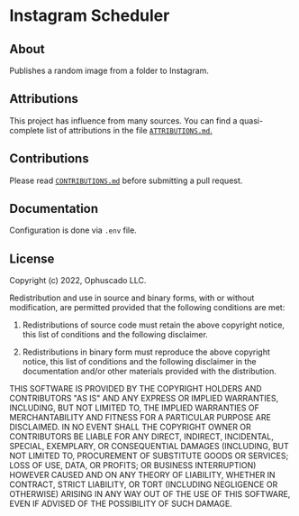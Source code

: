 # Instagram Scheduler

## About

Publishes a random image from a folder to Instagram.

## Attributions

This project has influence from many sources. You can find a quasi-complete list of attributions in the file [`ATTRIBUTIONS.md`.](https://github.com/Ophuscado/instagram-scheduler/blob/master/.github/ATTRIBUTIONS.md)

## Contributions

Please read [`CONTRIBUTIONS.md`](https://github.com/Ophuscado/instagram-scheduler/blob/master/.github/CONTRIBUTIONS.md) before submitting a pull request.

## Documentation

Configuration is done via `.env` file.

## License

Copyright (c) 2022, Ophuscado LLC.

Redistribution and use in source and binary forms, with or without modification, are permitted provided that the following conditions are met:

1. Redistributions of source code must retain the above copyright notice, this list of conditions and the following disclaimer.

2. Redistributions in binary form must reproduce the above copyright notice, this list of conditions and the following disclaimer in the documentation and/or other materials provided with the distribution.

THIS SOFTWARE IS PROVIDED BY THE COPYRIGHT HOLDERS AND CONTRIBUTORS "AS IS" AND ANY EXPRESS OR IMPLIED WARRANTIES, INCLUDING, BUT NOT LIMITED TO, THE IMPLIED WARRANTIES OF MERCHANTABILITY AND FITNESS FOR A PARTICULAR PURPOSE ARE DISCLAIMED. IN NO EVENT SHALL THE COPYRIGHT OWNER OR CONTRIBUTORS BE LIABLE FOR ANY DIRECT, INDIRECT, INCIDENTAL, SPECIAL, EXEMPLARY, OR CONSEQUENTIAL DAMAGES (INCLUDING, BUT NOT LIMITED TO, PROCUREMENT OF SUBSTITUTE GOODS OR SERVICES; LOSS OF USE, DATA, OR PROFITS; OR BUSINESS INTERRUPTION) HOWEVER CAUSED AND ON ANY THEORY OF LIABILITY, WHETHER IN CONTRACT, STRICT LIABILITY, OR TORT (INCLUDING NEGLIGENCE OR OTHERWISE) ARISING IN ANY WAY OUT OF THE USE OF THIS SOFTWARE, EVEN IF ADVISED OF THE POSSIBILITY OF SUCH DAMAGE.
